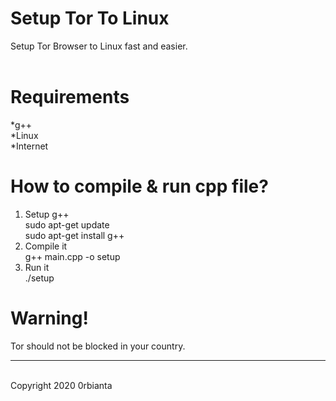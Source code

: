 # Setup Tor To Linux<br/>
Setup Tor Browser to Linux fast and easier.<br/>
<br/>
# Requirements<br/>
 *g++<br/>
 *Linux<br/>
 *Internet<br/>
# How to compile & run cpp file?<br/>
1) Setup g++<br/>
sudo apt-get update<br/>
sudo apt-get install g++<br/>
2) Compile it<br/>
g++ main.cpp -o setup<br/>
3) Run it<br/>
./setup<br/>
# Warning!<br/>
Tor should not be blocked in your country.<br/>
<hr/>
<br/>
Copyright 2020 0rbianta

